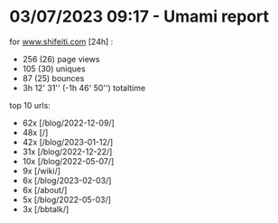 # 03/07/2023 09:17 - Umami report
for www.shifeiti.com [24h] :

 - 256 (26) page views
 - 105 (30) uniques
 - 87 (25) bounces
 - 3h 12' 31'' (-1h 46' 50'') totaltime


top 10 urls:
 - 62x [/blog/2022-12-09/]
 - 48x [/]
 - 42x [/blog/2023-01-12/]
 - 31x [/blog/2022-12-22/]
 - 10x [/blog/2022-05-07/]
 - 9x [/wiki/]
 - 6x [/blog/2023-02-03/]
 - 6x [/about/]
 - 5x [/blog/2022-05-03/]
 - 3x [/bbtalk/]


